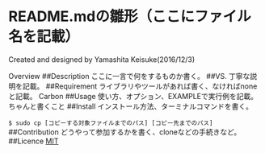 README.mdの雛形（ここにファイル名を記載）
=====

Created and designed by Yamashita Keisuke(2016/12/3)

Overview
##Description
ここに一言で何をするものか書く。
##VS.
丁寧な説明を記載。
##Requirement
ライブラリやツールがあれば書く、なければnoneと記載。
Carbon
##Usage
使い方、オプション、EXAMPLEで実行例を記載。
ちゃんと書くこと
##Install
インストール方法、ターミナルコマンドを書く。

```$ sudo cp [コピーする対象ファイルまでのパス] [コピー先までのパス]```
##Contribution
どうやって参加するかを書く、cloneなどの手続きなど。
##Licence
[MIT](https://github.com/tcnksm/tool/blob/master/LICENCE)
